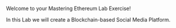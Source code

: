 Welcome to your Mastering Ethereum Lab Exercise!

In this Lab we will create a Blockchain-based Social Media Platform.